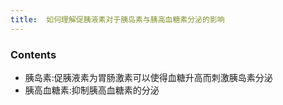 ```yaml
---
title:  如何理解促胰液素对于胰岛素与胰高血糖素分泌的影响
--- 
```


### Contents
- 胰岛素:促胰液素为胃肠激素可以使得血糖升高而刺激胰岛素分泌
- 胰高血糖素:<span class="bred">抑制胰高血糖素的分泌</span>
